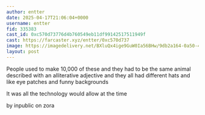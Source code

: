 ```yaml
---
author: entter
date: 2025-04-17T21:06:04+0000
username: entter
fid: 335383
cast_id: 0xc570d73776d4b760549eb11df99142517511949f
cast: https://farcaster.xyz/entter/0xc570d737
image: https://imagedelivery.net/BXluQx4ige9GuW0Ia56BHw/9db2a164-0a50-4d9e-9092-7a2eea38e400/original
layout: post
---
```


People used to make 10,000 of these and they had to be the same animal described with an alliterative adjective and they all had different hats and like eye patches and funny backgrounds

It was all the technology would allow at the time

by inpublic on zora

<img src='https://imagedelivery.net/BXluQx4ige9GuW0Ia56BHw/9db2a164-0a50-4d9e-9092-7a2eea38e400/original' alt='' referrerpolicy='no-referrer'/>
